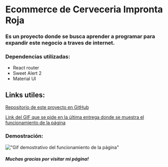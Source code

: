 # Ecommerce de Cerveceria Impronta Roja

### Es un proyecto donde se busca aprender a programar para expandir este negocio a traves de internet.


### Dependencias utilizadas:

- React router
- Sweet Alert 2
- Material UI

## Links utiles:

[Repositorio de este proyecto en GitHub](https://github.com/MartinRoa/coder-reactjs)

[Link del GIF que se pide en la última entrega donde se muestra el funcionamiento de la página](https://res.cloudinary.com/dhuzq4kal/image/upload/v1680395545/MartinRoa51600_ywxpu4.gif)

### Demostración:

!["Gif demostrativo del funcionamiento de la página"](https://res.cloudinary.com/dhuzq4kal/image/upload/v1680395545/MartinRoa51600_ywxpu4.gif)

##### Muchas gracias por visitar mi página!